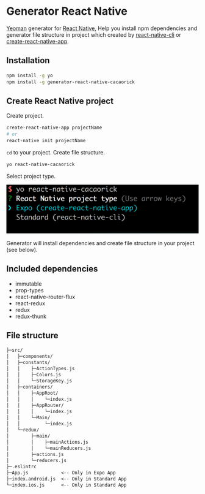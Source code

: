 # Generator React Native
[Yeoman](http://yeoman.io) generator for [React Native](https://facebook.github.io/react-native/), Help you install npm dependencies and generator file structure in project which created by [react-native-cli](https://facebook.github.io/react-native/docs/getting-started.html#installing-dependencies) or [create-react-native-app](https://facebook.github.io/react-native/docs/getting-started.html).

## Installation

```bash
npm install -g yo
npm install -g generator-react-native-cacaorick
```

## Create React Native project

Create project.

```bash
create-react-native-app projectName
# or
react-native init projectName
```

`cd` to your project.
Create file structure.
```bash
yo react-native-cacaorick
```
Select project type.

![](/images/react-native-cacaorick.png)

Generator will install dependencies and create file structure in your project (see below).

## Included dependencies

* immutable
* prop-types
* react-native-router-flux
* react-redux
* redux
* redux-thunk

## File structure

```text
├─src/
│   ├─components/
│   ├─constants/
│   │    ├─ActionTypes.js
│   │    ├─Colors.js
│   │    └─StorageKey.js
│   ├─containers/
│   │    ├─AppRoot/
│   │    │    └─index.js
│   │    ├─AppRouter/
│   │    │    └─index.js
│   │    └─Main/
│   │         └─index.js
│   └─redux/
│        ├─main/
│        │    ├─mainActions.js
│        │    └─mainReducers.js
│        ├─actions.js
│        └─reducers.js
├─.eslintrc
├─App.js            <-- Only in Expo App
├─index.android.js  <-- Only in Standard App
└─index.ios.js      <-- Only in Standard App
```